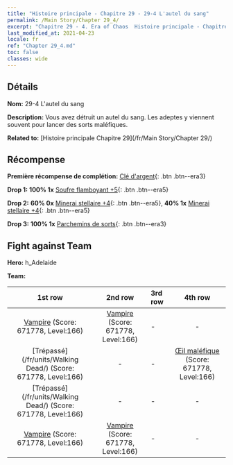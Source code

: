 ```yaml
---
title: "Histoire principale - Chapitre 29 - 29-4 L'autel du sang"
permalink: /Main Story/Chapter 29_4/
excerpt: "Chapitre 29 - 4. Era of Chaos  Histoire principale - Chapitre 29_4. 29-4 L'autel du sang"
last_modified_at: 2021-04-23
locale: fr
ref: "Chapter 29_4.md"
toc: false
classes: wide
---
```


## Détails

 **Nom:** 29-4 L'autel du sang

 **Description:** Vous avez détruit un autel du sang. Les adeptes y viennent souvent pour lancer des sorts maléfiques.

 **Related to:** [Histoire principale Chapitre 29](/fr/Main Story/Chapter 29/)

## Récompense

 **Première récompense de complétion:** [Clé d'argent](/ItemsFR/con_693/){: .btn .btn--era3}

 **Drop 1:** **100% 1x** [Soufre flamboyant +5](/ItemsFR/mat_99/){: .btn .btn--era5}

 **Drop 2:** **60% 0x** [Minerai stellaire +4](/ItemsFR/mat_89/){: .btn .btn--era5}, **40% 1x** [Minerai stellaire +4](/ItemsFR/mat_89/){: .btn .btn--era5}

 **Drop 3:** **100% 1x** [Parchemins de sorts](/ItemsFR/con_694/){: .btn .btn--era3}


## Fight against Team
 **Hero:** h_Adelaide

 **Team:**


  | 1st row | 2nd row | 3rd row | 4th row |
  |:----:|:----:|:----|:----:|
  | [Vampire](/fr/units/Vampire/) (Score: 671778, Level:166)  | [Vampire](/fr/units/Vampire/) (Score: 671778, Level:166)  | - | - |
  | [Trépassé](/fr/units/Walking Dead/) (Score: 671778, Level:166)  | - | - | [Œil maléfique](/fr/units/Beholder/) (Score: 671778, Level:166)  |
  | [Trépassé](/fr/units/Walking Dead/) (Score: 671778, Level:166)  | - | - | - |
  | [Vampire](/fr/units/Vampire/) (Score: 671778, Level:166)  | [Vampire](/fr/units/Vampire/) (Score: 671778, Level:166)  | - | - |


